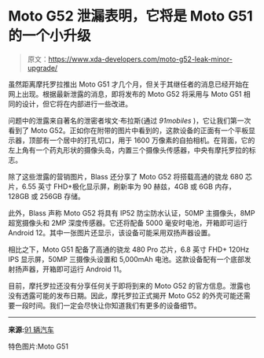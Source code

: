 # Moto G52 泄漏表明，它将是 Moto G51 的一个小升级

> 原文：<https://www.xda-developers.com/moto-g52-leak-minor-upgrade/>

虽然距离摩托罗拉推出 Moto G51 才几个月，但关于其继任者的消息已经开始在网上出现。根据最新泄露的消息，即将发布的 Moto G52 将采用与 Moto G51 相同的设计，但它将在内部进行一些改进。

问题中的泄露来自著名的泄密者埃文·布拉斯(通过 *91mobiles* )，它让我们第一次看到了 Moto G52。正如你在附带的图片中看到的，这款设备的正面有一个平板显示器，顶部有一个居中的打孔切口，用于 1600 万像素的自拍相机。在背面，它的左上角有一个药丸形状的摄像头岛，内置三个摄像头传感器，中央有摩托罗拉的标志。

除了这些泄露的营销图片，Blass 还分享了 Moto G52 将搭载高通的骁龙 680 芯片，6.55 英寸 FHD+极化显示屏，刷新率为 90 赫兹，4GB 或 6GB 内存，128GB 或 256GB 存储。

此外，Blass 声称 Moto G52 将具有 IP52 防尘防水认证，50MP 主摄像头，8MP 超宽摄像头和 2MP 深度传感器。它还将配备 5000 毫安时电池，开箱即可运行 Android 12。其中一张图片还显示，该设备可能采用双扬声器设置。

相比之下，Moto G51 配备了高通的骁龙 480 Pro 芯片，6.8 英寸 FHD+ 120Hz IPS 显示屏，50MP 三摄像头设置和 5,000mAh 电池。这款设备配有一个底部发射扬声器，开箱即可运行 Android 11。

目前，摩托罗拉还没有分享任何关于即将到来的 Moto G52 的官方信息。泄露也没有透露可能的发布日期。因此，摩托罗拉正式揭开 Moto G52 的外壳可能还需要一段时间。我们一定会尽快让你知道我们有更多的设备细节。

* * *

**来源:**[91 辆汽车](https://www.91mobiles.com/hub/exclusive-motorola-moto-g52-first-images-and-full-specs/)

特色图片:Moto G51